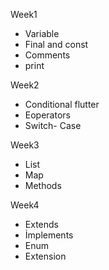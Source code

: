 Week1 
- Variable
- Final and const
- Comments
- print
  
Week2
- Conditional flutter
- Eoperators
- Switch- Case

Week3
- List
- Map
- Methods

Week4 
- Extends
- İmplements
- Enum
- Extension

